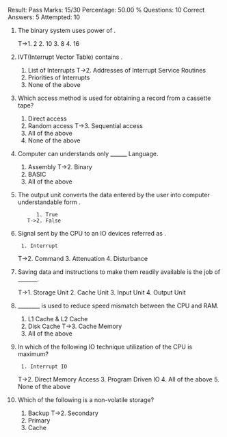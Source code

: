 Result: Pass
Marks: 15/30
Percentage: 50.00 %
Questions: 10
Correct Answers: 5
Attempted: 10



1. The binary system uses power of .


   T->1. 2
      2. 10
      3. 8
      4. 16




2. IVT(Interrupt Vector Table) contains  .


      1. List of Interrupts
   T->2. Addresses of Interrupt Service Routines
      3. Priorities of Interrupts
      4. None of the above



3. Which access method is used for obtaining a record from a cassette tape?



      1. Direct access
      2. Random access
   T->3. Sequential access
      4. All of the above
      5. None of the above




4. Computer can understands only ______ Language.


     
      1. Assembly
   T->2. Binary
      3. BASIC
      4. All of the above





5. The output unit converts the data entered by the user into computer understandable form .


    
    
             1. True
          T->2. False
     



6. Signal sent by the CPU to an IO devices referred as .


       
        1. Interrupt
     T->2. Command
        3. Attenuation
        4. Disturbance



7. Saving data and instructions to make them readily available is the job of _______.


    T->1. Storage Unit
       2. Cache Unit
       3. Input Unit
       4. Output Unit



8. ________ is used to reduce speed mismatch between the CPU and RAM.



      1. L1 Cache & L2 Cache
      2. Disk Cache
   T->3. Cache Memory
      4. All of the above




9. In which of the following IO technique utilization of the CPU is maximum?


        1. Interrupt IO
     T->2. Direct Memory Access
        3. Program Driven IO
        4. All of the above
        5. None of the above




10. Which of the following is a non-volatile storage?

   
   
      1. Backup
   T->2. Secondary
      3. Primary
      4. Cache